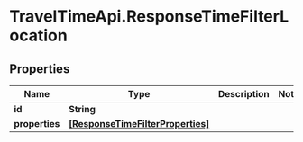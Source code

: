 # TravelTimeApi.ResponseTimeFilterLocation

## Properties

Name | Type | Description | Notes
------------ | ------------- | ------------- | -------------
**id** | **String** |  | 
**properties** | [**[ResponseTimeFilterProperties]**](ResponseTimeFilterProperties.md) |  | 


